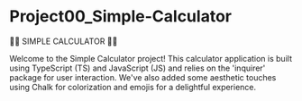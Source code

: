# Project00_Simple-Calculator
🌟🧮 SIMPLE CALCULATOR  🧮🌟

Welcome to the Simple Calculator project! This calculator application is built using TypeScript (TS) and JavaScript (JS) and relies on the 'inquirer' package for user interaction. We've also added some aesthetic touches using Chalk for colorization and emojis for a delightful experience.
